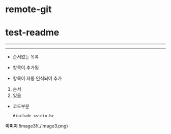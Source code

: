 # remote-git
# test-readme
---
***


+ 순서없는 목록
- 항목이 추가됨
+ 항목이 자동 인식되어 추가
1. 순서
2. 있음

+ 코드부분

  ``` #include <stdio.h> ```

 **이미지**
  !image3!(./image3.png)  
